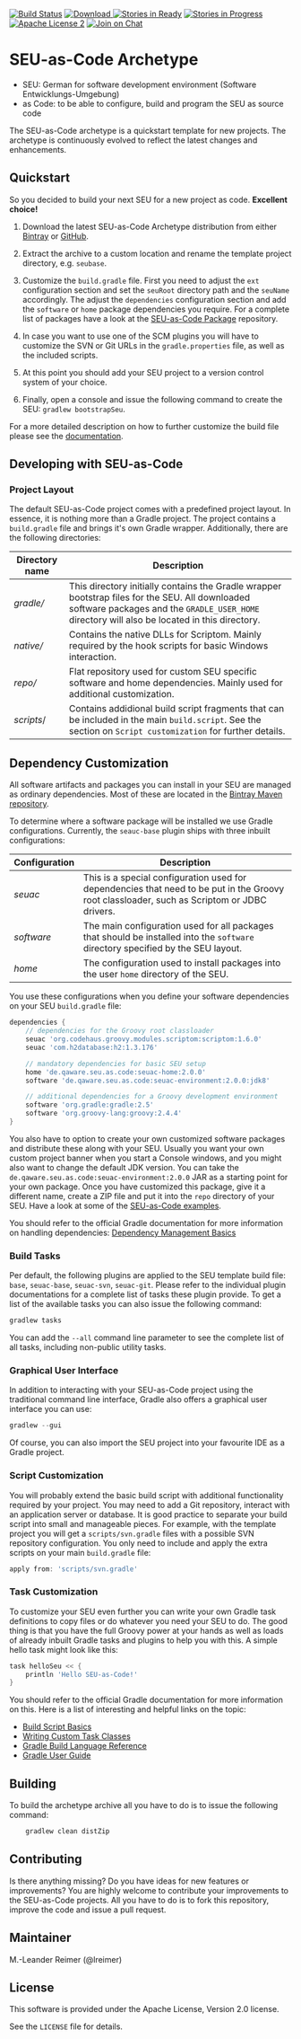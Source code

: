[![Build Status](https://travis-ci.org/seu-as-code/seu-as-code.archetype.svg)](https://travis-ci.org/seu-as-code/seu-as-code.archetype)
[![Download](https://api.bintray.com/packages/seu-as-code/generic/seuac-archetype/images/download.svg) ](https://bintray.com/seu-as-code/generic/seuac-archetype/_latestVersion)
[![Stories in Ready](https://badge.waffle.io/seu-as-code/seu-as-code.archetype.png?label=ready&title=Ready)](https://waffle.io/seu-as-code/seu-as-code.archetype)
[![Stories in Progress](https://badge.waffle.io/seu-as-code/seu-as-code.archetype.png?label=in%20progress&title=In%20Progress)](https://waffle.io/seu-as-code/seu-as-code.archetype)
[![Apache License 2](http://img.shields.io/badge/license-ASF2-blue.svg)](https://github.com/seu-as-code/seu-as-code.archetype/blob/master/LICENSE)
[![Join on Chat](https://badges.gitter.im/Join%20Chat.svg)](https://gitter.im/seu-as-code/seu-as-code?utm_source=badge&utm_medium=badge&utm_campaign=pr-badge&utm_content=badge)

# SEU-as-Code Archetype

  * SEU: German for software development environment (Software Entwicklungs-Umgebung)
  * as Code: to be able to configure, build and program the SEU as source code
  
The SEU-as-Code archetype is a quickstart template for new projects. The archetype is continuously evolved to
reflect the latest changes and enhancements.

## Quickstart

So you decided to build your next SEU for a new project as code. **Excellent choice!**
 
1. Download the latest SEU-as-Code Archetype distribution from either [Bintray](https://bintray.com/seu-as-code/generic/seuac-archetype/_latestVersion)
or [GitHub](https://github.com/seu-as-code/seu-as-code.archetype/releases).

2. Extract the archive to a custom location and rename the template project directory, e.g. `seubase`.

3. Customize the `build.gradle` file. First you need to adjust the `ext` configuration section and set the
`seuRoot` directory path and the `seuName` accordingly. The adjust the `dependencies` configuration section and
add the `software` or `home` package dependencies you require. For a complete list of packages have a look at the
[SEU-as-Code Package](https://github.com/seu-as-code/seu-as-code.packages) repository.

4. In case you want to use one of the SCM plugins you will have to customize the SVN or Git URLs in the `gradle.properties` file,
as well as the included scripts.

5. At this point you should add your SEU project to a version control system of your choice.

6. Finally, open a console and issue the following command to create the SEU: `gradlew bootstrapSeu`.

For a more detailed description on how to further customize the build file please see the [documentation](https://seu-as-code.github.io/).

## Developing with SEU-as-Code

### Project Layout
The default SEU-as-Code project comes with a predefined project layout. In essence, it is nothing more than a Gradle project.
The project contains a `build.gradle` file and brings it's own Gradle wrapper. Additionally, there are the following directories:

Directory name | Description
--- | ---
*gradle/* | This directory initially contains the Gradle wrapper bootstrap files for the SEU. All downloaded software packages and the `GRADLE_USER_HOME` directory will also be located in this directory.
*native/* | Contains the native DLLs for Scriptom. Mainly required by the hook scripts for basic Windows interaction.
*repo/* | Flat repository used for custom SEU specific software and home dependencies. Mainly used for additional customization.
*scripts*/ | Contains addidional build script fragments that can be included in the main `build.script`. See the section on `Script customization` for further details.


## Dependency Customization
All software artifacts and packages you can install in your SEU are managed as ordinary dependencies. Most of these are
located in the [Bintray Maven repository](https://bintray.com/seu-as-code/maven).

To determine where a software package will be installed we use Gradle configurations. Currently, the `seauc-base` plugin ships
with three inbuilt configurations:

Configuration | Description
--- | ---
*seuac* | This is a special configuration used for dependencies that need to be put in the Groovy root classloader, such as Scriptom or JDBC drivers.
*software* | The main configuration used for all packages that should be installed into the `software` directory specified by the SEU layout.
*home* | The configuration used to install packages into the user `home` directory of the SEU.

You use these configurations when you define your software dependencies on your SEU `build.gradle` file:
```groovy
dependencies {
    // dependencies for the Groovy root classloader
    seuac 'org.codehaus.groovy.modules.scriptom:scriptom:1.6.0'
    seuac 'com.h2database:h2:1.3.176'

    // mandatory dependencies for basic SEU setup
    home 'de.qaware.seu.as.code:seuac-home:2.0.0'
    software 'de.qaware.seu.as.code:seuac-environment:2.0.0:jdk8'

    // additional dependencies for a Groovy development environment
    software 'org.gradle:gradle:2.5'
    software 'org.groovy-lang:groovy:2.4.4'
}
```

You also have to option to create your own customized software packages and distribute these along with your SEU. Usually
you want your own custom project banner when you start a Console windows, and you might also want to change the default
JDK version. You can take the `de.qaware.seu.as.code:seuac-environment:2.0.0` JAR as a starting point for your own package.
Once you have customized this package, give it a different name, create a ZIP file and put it into the `repo` directory of
your SEU. Have a look at some of the [SEU-as-Code examples](https://github.com/seu-as-code/seu-as-code.examples).

You should refer to the official Gradle documentation for more information on handling dependencies:
[Dependency Management Basics](http://www.gradle.org/docs/current/userguide/artifact_dependencies_tutorial.html)


### Build Tasks
Per default, the following plugins are applied to the SEU template build file: `base`, `seuac-base`, `seuac-svn`, `seuac-git`.
Please refer to the individual plugin documentations for a complete list of tasks these plugin provide. To get a list of
the available tasks you can also issue the following command:
```groovy
gradlew tasks
```
You can add the `--all` command line parameter to see the complete list of all tasks, including non-public utility tasks.


### Graphical User Interface
In addition to interacting with your SEU-as-Code project using the traditional command line interface, Gradle also offers
a graphical user interface you can use:
```groovy
gradlew --gui
```
Of course, you can also import the SEU project into your favourite IDE as a Gradle project.


### Script Customization
You will probably extend the basic build script with additional functionality required by your project. You may need
to add a Git repository, interact with an application server or database. It is good practice to separate your build
script into small and manageable pieces. For example, with the template project you will get a `scripts/svn.gradle`
files with a possible SVN repository configuration. You only need to include and apply the extra scripts on your main
`build.gradle` file:
```groovy
apply from: 'scripts/svn.gradle'
```


### Task Customization
To customize your SEU even further you can write your own Gradle task definitions to copy files or do whatever you
need your SEU to do. The good thing is that you have the full Groovy power at your hands as well as loads of already
inbuilt Gradle tasks and plugins to help you with this. A simple hello task might look like this:
```groovy
task helloSeu << {
    println 'Hello SEU-as-Code!'
}
```

You should refer to the official Gradle documentation for more information on this. Here is a list of interesting and
helpful links on the topic:
- [Build Script Basics](http://www.gradle.org/docs/current/userguide/tutorial_using_tasks.html)
- [Writing Custom Task Classes](http://www.gradle.org/docs/current/userguide/custom_tasks.html)
- [Gradle Build Language Reference](http://www.gradle.org/docs/current/dsl/)
- [Gradle User Guide](http://www.gradle.org/docs/current/userguide/userguide.html)


## Building

To build the archetype archive all you have to do is to issue the following command:
```groovy
	gradlew clean distZip
```


## Contributing

Is there anything missing? Do you have ideas for new features or improvements? You are highly welcome to contribute
your improvements to the SEU-as-Code projects. All you have to do is to fork this repository, improve the code and 
issue a pull request.


## Maintainer

M.-Leander Reimer (@lreimer)


## License

This software is provided under the Apache License, Version 2.0 license.

See the `LICENSE` file for details.
